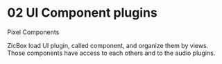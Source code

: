 # 02 UI Component plugins

Pixel Components

ZicBox load UI plugin, called component, and organize them by views. Those components have access to each others and to the audio plugins.
